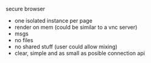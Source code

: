secure browser
- one isolated instance per page
- render on mem (could be similar to a vnc server)
- msgs
- no files
- no shared stuff (user could allow mixing)
- clear, simple and as small as posible connection api
